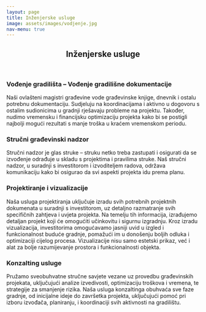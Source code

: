 ```yaml
---
layout: page
title: Inženjerske usluge
image: assets/images/vodjenje.jpg
nav-menu: true
---
```


<!-- Main -->
<div id="main" class="alt">

<!-- One -->
<section id="one">
	<div class="inner">
		<header class="major">
			<h1>Inženjerske usluge</h1>
		</header>
<!-- Break -->
	<div class="inner">
		<h3>Vođenje gradilišta – Vođenje gradilišne dokumentacije</h3>
		<p>Naši ovlašteni magistri građevine vode građevinske knjige, dnevnik i ostalu potrebnu dokumentaciju. Sudjeluju na koordinacijama i aktivno u dogovoru s ostalim sudionicima u gradnji rješavaju probleme na projektu. Također, nudimo vremensku i financijsku optimizaciju projekta kako bi se postigli najbolji mogući rezultati s manje troška u kraćem vremenskom periodu.</p>
	</div>
	<div class="inner">
		<h3>Stručni građevinski nadzor</h3>
		<p>Stručni nadzor je glas struke – struku netko treba zastupati i osigurati da se izvođenje odrađuje u skladu s projektima i pravilima struke. Naš stručni nadzor, u suradnji s investitorom i izvoditeljem radova, održava komunikaciju kako bi osigurao da svi aspekti projekta idu prema planu.</p>
	</div>
	<div class="inner">
		<h3>Projektiranje i vizualizacije</h3>
		<p>Naša usluga projektiranja uključuje izradu svih potrebnih projektnih dokumenata u suradnji s investitorom, uz detaljno razmatranje svih specifičnih zahtjeva i uvjeta projekta. Na temelju tih informacija, izrađujemo detaljan projekt koji će omogućiti učinkovitu i sigurnu izgradnju. Kroz izradu vizualizacija, investitorima omogućavamo jasniji uvid u izgled i funkcionalnost buduće gradnje, pomažući im u donošenju boljih odluka i optimizaciji cijelog procesa. Vizualizacije nisu samo estetski prikaz, već i alat za bolje razumijevanje prostora i funkcionalnosti objekta.</p>
	</div>
	<div class="inner">
		<h3>Konzalting usluge</h3>
		<p>Pružamo sveobuhvatne stručne savjete vezane uz provedbu građevinskih projekata, uključujući analize izvedivosti, optimizaciju troškova i vremena, te strategije za smanjenje rizika. Naša usluga konzaltinga obuhvaća sve faze gradnje, od inicijalne ideje do završetka projekta, uključujući pomoć pri izboru izvođača, planiranju, i koordinaciji svih aktivnosti na gradilištu.</p>
	</div>
</div>
</section>
</div>
